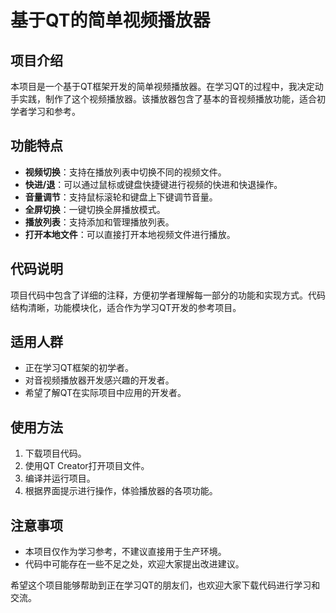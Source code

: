 # 基于QT的简单视频播放器

## 项目介绍

本项目是一个基于QT框架开发的简单视频播放器。在学习QT的过程中，我决定动手实践，制作了这个视频播放器。该播放器包含了基本的音视频播放功能，适合初学者学习和参考。

## 功能特点

- **视频切换**：支持在播放列表中切换不同的视频文件。
- **快进/退**：可以通过鼠标或键盘快捷键进行视频的快进和快退操作。
- **音量调节**：支持鼠标滚轮和键盘上下键调节音量。
- **全屏切换**：一键切换全屏播放模式。
- **播放列表**：支持添加和管理播放列表。
- **打开本地文件**：可以直接打开本地视频文件进行播放。

## 代码说明

项目代码中包含了详细的注释，方便初学者理解每一部分的功能和实现方式。代码结构清晰，功能模块化，适合作为学习QT开发的参考项目。

## 适用人群

- 正在学习QT框架的初学者。
- 对音视频播放器开发感兴趣的开发者。
- 希望了解QT在实际项目中应用的开发者。

## 使用方法

1. 下载项目代码。
2. 使用QT Creator打开项目文件。
3. 编译并运行项目。
4. 根据界面提示进行操作，体验播放器的各项功能。

## 注意事项

- 本项目仅作为学习参考，不建议直接用于生产环境。
- 代码中可能存在一些不足之处，欢迎大家提出改进建议。

希望这个项目能够帮助到正在学习QT的朋友们，也欢迎大家下载代码进行学习和交流。